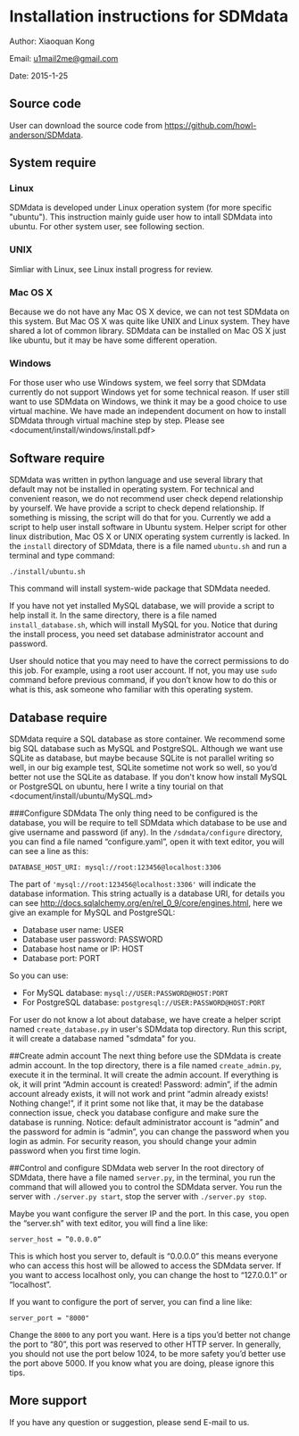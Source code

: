 Installation instructions for SDMdata
===
Author: Xiaoquan Kong

Email: u1mail2me@gmail.com

Date: 2015-1-25

## Source code
User can download the source code from <https://github.com/howl-anderson/SDMdata>.
## System require
### Linux
SDMdata is developed under Linux operation system (for more specific "ubuntu"). This instruction mainly guide user how  to intall SDMdata into ubuntu. For other system user, see following section.
### UNIX
Simliar with Linux, see Linux install progress for review.
### Mac OS X
Because we do not have any Mac OS X device, we can not test SDMdata on this system. But Mac OS X was quite like UNIX and Linux system. They have shared a lot of common library. SDMdata can be installed on Mac OS X just like ubuntu, but it may be have some different operation.
### Windows
For those user who use Windows system, we feel sorry that SDMdata currently do not support Windows yet for some technical reason. If user still want to use SDMdata on Windows, we think it may be a good choice to use virtual machine. We have made an independent document on how to install SDMdata through virtual machine step by step. Please see <document/install/windows/install.pdf>
## Software require
SDMdata was written in python language and use several library that default may not be installed in operating system. For technical and convenient reason, we do not recommend user check depend relationship by yourself. We have provide a script to check depend relationship. If something is missing, the script will do that for you. Currently we add a script to help user install software in Ubuntu system. Helper script for other linux distribution, Mac OS X or UNIX operating system currently is lacked. In the `install` directory of SDMdata, there is a file named `ubuntu.sh` and run a terminal and type command:

    ./install/ubuntu.sh
    
This command will install system-wide package that SDMdata needed.

If you have not yet installed MySQL database, we will provide a script to help install it. In the same directory, there is a file named `install_database.sh`, which will install MySQL for you. Notice that during the install process, you need set database administrator account and password.
   
User should notice that you may need to have the correct permissions to do this job. For example, using a root user account. If not, you may use `sudo` command before previous command, if you don’t know how to do this or what is this, ask someone who familiar with this operating system. 

## Database require
SDMdata require a SQL database as store container. We recommend some big SQL database such as MySQL and PostgreSQL. Although we want use SQLite as database, but maybe because SQLite is not parallel writing so well, in our big example test, SQLite sometime not work so well, so you’d better not use the SQLite as database. If you don't know how install MySQL or PostgreSQL on ubuntu, here I write a tiny tourial on that <document/install/ubuntu/MySQL.md>

###Configure SDMdata
The only thing need to be configured is the database, you will be require to tell SDMdata which database to be use and give username and password (if any). In the `/sdmdata/configure` directory, you can find a file named “configure.yaml”, open it with text editor, you will can see a line as this:

`DATABASE_HOST_URI: mysql://root:123456@localhost:3306`

The part of `'mysql://root:123456@localhost:3306'` will indicate the database information. This string actually is a database URI, for details you can see <http://docs.sqlalchemy.org/en/rel_0_9/core/engines.html>, here we give an example for MySQL and PostgreSQL:

* Database user name: USER
* Database user password: PASSWORD
* Database host name or IP: HOST
* Database port: PORT

So you can use:

* For MySQL database: `mysql://USER:PASSWORD@HOST:PORT`
* For PostgreSQL database: `postgresql://USER:PASSWORD@HOST:PORT`

For user do not know a lot about database, we have create a helper script named `create_database.py` in user's SDMdata top directory. Run this script, it will create a database named "sdmdata" for you.


##Create admin account
The next thing before use the SDMdata is create admin account. In the top directory, there is a file named `create_admin.py`, execute it in the terminal. It will create the admin account. If everything is ok, it will print “Admin account is created! Password: admin”, if the admin account already exists, it will not work and print “admin already exists! Nothing change!”, if it print some not like that, it may be the database connection issue, check you database configure and make sure the database is running. 
Notice: default administrator account is “admin” and the password for admin is “admin”, you can change the password when you login as admin. For security reason, you should change your admin password when you first time login.

##Control and configure SDMdata web server
In the root directory of SDMdata, there have a file named `server.py`, in the terminal, you run the command that will allowed you to control the SDMdata server. You run the server with `./server.py start`, stop the server with `./server.py stop`. 

Maybe you want configure the server IP and the port. In this case, you open the “server.sh” with text editor, you will find a line like:

    server_host = ”0.0.0.0”
    
This is which host you server to, default is “0.0.0.0” this means everyone who can access this host will be allowed to access the SDMdata server. If you want to access localhost only, you can change the host to “127.0.0.1” or “localhost”.

If you want to configure the port of server, you can find a line like:

    server_port = "8000"
    
Change the `8000` to any port you want. Here is a tips you’d better not change the port to “80”, this port was reserved to other HTTP server. In generally, you should not use the port below 1024, to be more safety you’d better use the port above 5000. If you know what you are doing, please ignore this tips.

## More support
If you have any question or suggestion, please send E-mail to us.
